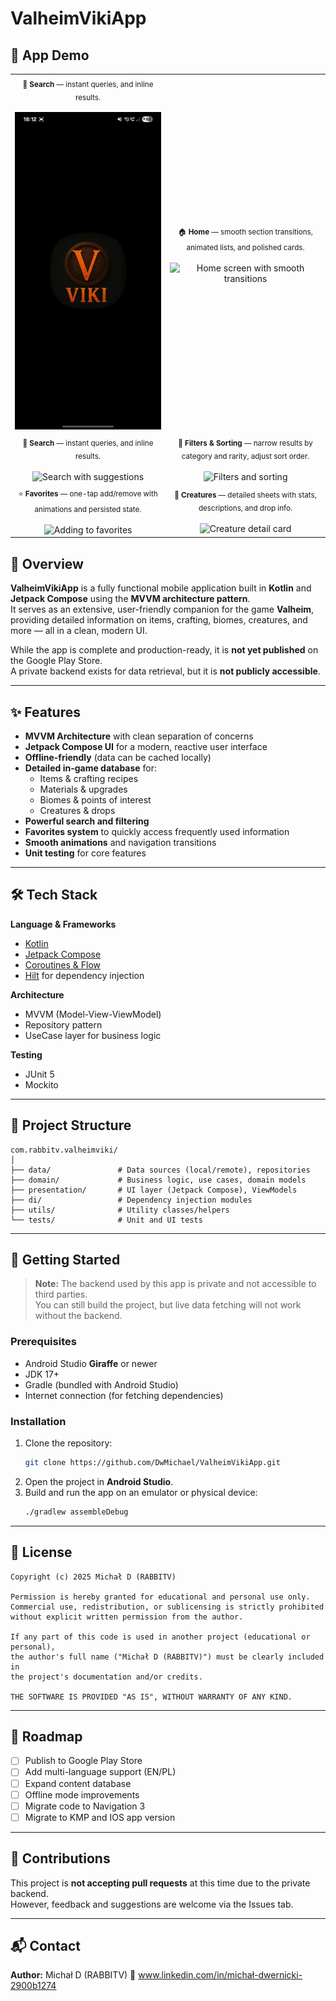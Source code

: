 # ValheimVikiApp

## 🎥 App Demo

<table>
  <tr>
    <td align="center">
        <sub>🔎 <b>Search</b> — instant queries, and inline results.</sub>
         <br/>
        <br/>
      <img src="doc/logo.jpg" width="360" alt="logo" />
    </td>
    <td align="center">
      <sub>🏠 <b>Home</b> — smooth section transitions, animated lists, and polished cards.</sub>
        <br/>
       <br/>
      <img src="doc/MainAnimation.gif" width="360" alt="Home screen with smooth transitions" />
    </td>
  </tr>
  <tr>
    <td align="center">
        <sub>🔎 <b>Search</b> — instant queries, and inline results.</sub>
         <br/>
       <br/>
      <img src="doc/SearchAnimation.gif" width="360" alt="Search with suggestions" />
    </td>
    <td align="center">
     <sub>🧩 <b>Filters & Sorting</b> — narrow results by category and rarity, adjust sort order.</sub>
      <br/>
       <br/>
      <img src="doc/FilterAnimation.gif" width="360" alt="Filters and sorting" />
    </td>
  </tr>
  <tr>
    <td align="center">
      <sub>⭐ <b>Favorites</b> — one-tap add/remove with animations and persisted state.</sub>
      <br/>
       <br/>
      <img src="doc/FavoriteAnimation.gif" width="360" alt="Adding to favorites" />
    </td>
    <td align="center">
      <sub>🦌 <b>Creatures</b> — detailed sheets with stats, descriptions, and drop info.</sub>
       <br/>
       <br/>
      <img src="doc/AnimalAnimation.gif" width="360" alt="Creature detail card" />
    </td>
  </tr>
</table>

## 📱 Overview

**ValheimVikiApp** is a fully functional mobile application built in **Kotlin** and **Jetpack
Compose** using the **MVVM architecture pattern**.  
It serves as an extensive, user-friendly companion for the game **Valheim**, providing detailed
information on items, crafting, biomes, creatures, and more — all in a clean, modern UI.

While the app is complete and production-ready, it is **not yet published** on the Google Play
Store.  
A private backend exists for data retrieval, but it is **not publicly accessible**.

---

## ✨ Features

- **MVVM Architecture** with clean separation of concerns
- **Jetpack Compose UI** for a modern, reactive user interface
- **Offline-friendly** (data can be cached locally)
- **Detailed in-game database** for:
    - Items & crafting recipes
    - Materials & upgrades
    - Biomes & points of interest
    - Creatures & drops
- **Powerful search and filtering**
- **Favorites system** to quickly access frequently used information
- **Smooth animations** and navigation transitions
- **Unit testing** for core features

---

## 🛠️ Tech Stack

**Language & Frameworks**

- [Kotlin](https://kotlinlang.org/)
- [Jetpack Compose](https://developer.android.com/jetpack/compose)
- [Coroutines & Flow](https://kotlinlang.org/docs/coroutines-overview.html)
- [Hilt](https://dagger.dev/hilt/) for dependency injection

**Architecture**

- MVVM (Model-View-ViewModel)
- Repository pattern
- UseCase layer for business logic

**Testing**

- JUnit 5
- Mockito

---

## 📂 Project Structure

```
com.rabbitv.valheimviki/
│
├── data/               # Data sources (local/remote), repositories
├── domain/             # Business logic, use cases, domain models
├── presentation/       # UI layer (Jetpack Compose), ViewModels
├── di/                 # Dependency injection modules
├── utils/              # Utility classes/helpers
└── tests/              # Unit and UI tests
```

---

## 🚀 Getting Started

> **Note:** The backend used by this app is private and not accessible to third parties.  
> You can still build the project, but live data fetching will not work without the backend.

### Prerequisites

- Android Studio **Giraffe** or newer
- JDK 17+
- Gradle (bundled with Android Studio)
- Internet connection (for fetching dependencies)

### Installation

1. Clone the repository:
   ```bash
   git clone https://github.com/DwMichael/ValheimVikiApp.git
   ```
2. Open the project in **Android Studio**.
3. Build and run the app on an emulator or physical device:
   ```bash
   ./gradlew assembleDebug
   ```

---

## 📜 License

```
Copyright (c) 2025 Michał D (RABBITV)

Permission is hereby granted for educational and personal use only.
Commercial use, redistribution, or sublicensing is strictly prohibited
without explicit written permission from the author.

If any part of this code is used in another project (educational or personal),
the author's full name ("Michał D (RABBITV)") must be clearly included in
the project's documentation and/or credits.

THE SOFTWARE IS PROVIDED "AS IS", WITHOUT WARRANTY OF ANY KIND.
```

---

## 📅 Roadmap

- [ ] Publish to Google Play Store
- [ ] Add multi-language support (EN/PL)
- [ ] Expand content database
- [ ] Offline mode improvements
- [ ] Migrate code to Navigation 3
- [ ] Migrate to KMP and IOS app version

---

## 🤝 Contributions

This project is **not accepting pull requests** at this time due to the private backend.  
However, feedback and suggestions are welcome via the Issues tab.

---

## 📬 Contact

**Author:** Michał D (RABBITV)
🔗 www.linkedin.com/in/michał-dwernicki-2900b1274  
